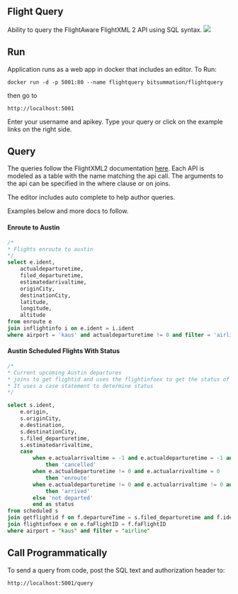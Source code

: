 ## Flight Query
Ability to query the FlightAware FlightXML 2 API using SQL syntax. 
![](https://user-images.githubusercontent.com/13210937/81029719-9d3e0400-8e4b-11ea-921c-1b74dac4a55c.png)
## Run
Application runs as a web app in docker that includes an editor.
To Run:
```
docker run -d -p 5001:80 --name flightquery bitsummation/flightquery
```
then go to
```
http://localhost:5001
```
Enter your username and apikey. Type your query or click on the example links on the right side.

## Query
The queries follow the FlightXML2 documentation [here](https://flightaware.com/commercial/flightxml/explorer/). Each API is modeled as a table with the name matching the api call. The arguments to the api can be specified in the where clause or on joins.

The editor includes auto complete to help author queries.

Examples below and more docs to follow.
#### Enroute to Austin
```sql
/*
* Flights enroute to austin
*/
select e.ident,
    actualdeparturetime,
    filed_departuretime,
    estimatedarrivaltime,
    originCity,
    destinationCity,
    latitude,
    longitude,
    altitude
from enroute e
join inflightinfo i on e.ident = i.ident
where airport = 'kaus' and actualdeparturetime != 0 and filter = 'airline'
```
#### Austin Scheduled Flights With Status
```sql
/*
* Current upcoming Austin departures
* joins to get flightid and uses the flightinfoex to get the status of the flight
* It uses a case statement to determine status
*/

select s.ident,
    e.origin,
    s.originCity,
    e.destination,
    s.destinationCity,
    s.filed_departuretime,
    s.estimatedarrivaltime,
    case
        when e.actualarrivaltime = -1 and e.actualdeparturetime = -1 and e.estimatedarrivaltime = -1
            then 'cancelled'
        when e.actualdeparturetime != 0 and e.actualarrivaltime = 0
            then 'enroute'
        when e.actualdeparturetime != 0 and e.actualarrivaltime != 0 and e.actualdeparturetime != e.actualarrivaltime
            then 'arrived'
        else 'not departed'
        end as status
from scheduled s
join getflightid f on f.departureTime = s.filed_departuretime and f.ident = s.ident
join flightinfoex e on e.faFlightID = f.faFlightID
where airport = "kaus" and filter = "airline"
```
## Call Programmatically
To send a query from code, post the SQL text and authorization header to:
```
http://localhost:5001/query
```
